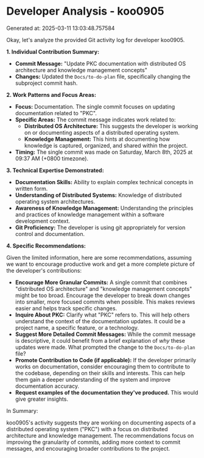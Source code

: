 # Developer Analysis - koo0905
Generated at: 2025-03-11 13:03:48.757584

Okay, let's analyze the provided Git activity log for developer koo0905.

**1. Individual Contribution Summary:**

*   **Commit Message:** "Update PKC documentation with distributed OS architecture and knowledge management concepts"
*   **Changes:** Updated the `Docs/to-do-plan` file, specifically changing the subproject commit hash.

**2. Work Patterns and Focus Areas:**

*   **Focus:** Documentation.  The single commit focuses on updating documentation related to "PKC".
*   **Specific Areas:** The commit message indicates work related to:
    *   **Distributed OS Architecture:**  This suggests the developer is working on or documenting aspects of a distributed operating system.
    *   **Knowledge Management:**  This hints at documenting how knowledge is captured, organized, and shared within the project.
*   **Timing:** The single commit was made on Saturday, March 8th, 2025 at 09:37 AM (+0800 timezone).

**3. Technical Expertise Demonstrated:**

*   **Documentation Skills:**  Ability to explain complex technical concepts in written form.
*   **Understanding of Distributed Systems:**  Knowledge of distributed operating system architectures.
*   **Awareness of Knowledge Management:**  Understanding the principles and practices of knowledge management within a software development context.
*   **Git Proficiency:** The developer is using git appropriately for version control and documentation.

**4. Specific Recommendations:**

Given the limited information, here are some recommendations, assuming we want to encourage productive work and get a more complete picture of the developer's contributions:

*   **Encourage More Granular Commits:**  A single commit that combines "distributed OS architecture" and "knowledge management concepts" might be too broad.  Encourage the developer to break down changes into smaller, more focused commits when possible. This makes reviews easier and helps track specific changes.
*   **Inquire About PKC:**  Clarify what "PKC" refers to.  This will help others understand the context of the documentation updates. It could be a project name, a specific feature, or a technology.
*   **Suggest More Detailed Commit Messages:**  While the commit message is descriptive, it could benefit from a brief explanation of *why* these updates were made. What prompted the change to the `Docs/to-do-plan` file?
*   **Promote Contribution to Code (if applicable):**  If the developer primarily works on documentation, consider encouraging them to contribute to the codebase, depending on their skills and interests.  This can help them gain a deeper understanding of the system and improve documentation accuracy.
*   **Request examples of the documentation they've produced.** This would give greater insights.

In Summary:

koo0905's activity suggests they are working on documenting aspects of a distributed operating system ("PKC") with a focus on distributed architecture and knowledge management.  The recommendations focus on improving the granularity of commits, adding more context to commit messages, and encouraging broader contributions to the project.
